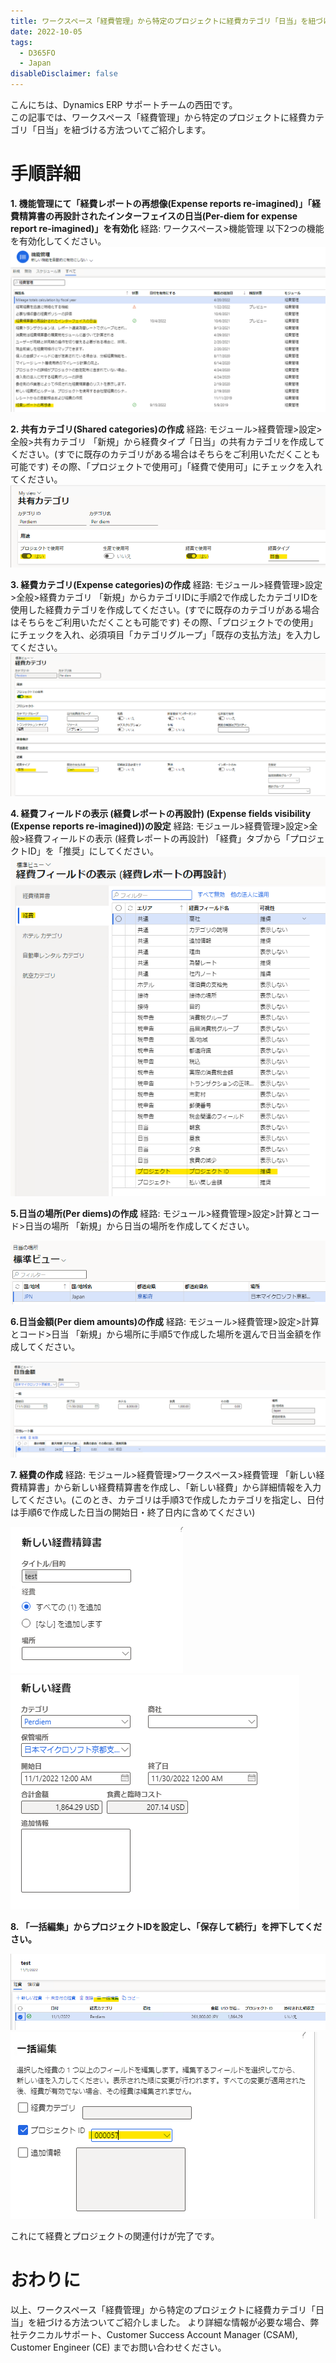 ```yaml
---
title: ワークスペース「経費管理」から特定のプロジェクトに経費カテゴリ「日当」を紐づける方法
date: 2022-10-05
tags:
  - D365FO
  - Japan
disableDisclaimer: false
---
```

こんにちは、Dynamics ERP サポートチームの西田です。  
この記事では、ワークスペース「経費管理」から特定のプロジェクトに経費カテゴリ「日当」を紐づける方法ついてご紹介します。  
<!-- more -->

# 手順詳細
**1. 機能管理にて「経費レポートの再想像(Expense reports re-imagined)」「経費精算書の再設計されたインターフェイスの日当(Per-diem for expense report re-imagined)」を有効化**
経路: ワークスペース>機能管理
以下2つの機能を有効化してください。
   ![](./perdiem-expense-project/image-name1.png)

**2. 共有カテゴリ(Shared categories)の作成**
経路: モジュール>経費管理>設定>全般>共有カテゴリ
「新規」から経費タイプ「日当」の共有カテゴリを作成してください。(すでに既存のカテゴリがある場合はそちらをご利用いただくことも可能です)
その際、「プロジェクトで使用可」「経費で使用可」にチェックを入れてください。
   ![](./perdiem-expense-project/image-name2.png)

**3. 経費カテゴリ(Expense categories)の作成**
経路: モジュール>経費管理>設定>全般>経費カテゴリ
「新規」からカテゴリIDに手順2で作成したカテゴリIDを使用した経費カテゴリを作成してください。(すでに既存のカテゴリがある場合はそちらをご利用いただくことも可能です)
その際、「プロジェクトでの使用」にチェックを入れ、必須項目「カテゴリグループ」「既存の支払方法」を入力してください。
   ![](./perdiem-expense-project/image-name3.png)

**4. 経費フィールドの表示 (経費レポートの再設計) (Expense fields visibility (Expense reports re-imagined))の設定**
経路: モジュール>経費管理>設定>全般>経費フィールドの表示 (経費レポートの再設計)
「経費」タブから「プロジェクトID」を「推奨」にしてください。
   ![](./perdiem-expense-project/image-name4.png)

**5.日当の場所(Per diems)の作成**
経路: モジュール>経費管理>設定>計算とコード>日当の場所
「新規」から日当の場所を作成してください。

   ![](./perdiem-expense-project/image-name5.png)

**6.日当金額(Per diem amounts)の作成**
経路: モジュール>経費管理>設定>計算とコード>日当
「新規」から場所に手順5で作成した場所を選んで日当金額を作成してください。

   ![](./perdiem-expense-project/image-name6.png)

**7. 経費の作成**
経路: モジュール>経費管理>ワークスペース>経費管理
「新しい経費精算書」から新しい経費精算書を作成し、「新しい経費」から詳細情報を入力してください。(このとき、カテゴリは手順3で作成したカテゴリを指定し、日付は手順6で作成した日当の開始日・終了日内に含めてください)

   ![](./perdiem-expense-project/image-name7.png)
   ![](./perdiem-expense-project/image-name7-2.png)

**8. 「一括編集」からプロジェクトIDを設定し、「保存して続行」を押下してください。**

   ![](./perdiem-expense-project/image-name8.png)
   ![](./perdiem-expense-project/image-name8-2.png)

   これにて経費とプロジェクトの関連付けが完了です。

# おわりに  
以上、ワークスペース「経費管理」から特定のプロジェクトに経費カテゴリ「日当」を紐づける方法ついてご紹介しました。
より詳細な情報が必要な場合、弊社テクニカルサポート、Customer Success Account Manager (CSAM), Customer Engineer (CE) までお問い合わせください。

